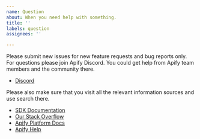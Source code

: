 ```yaml
---	
name: Question	
about: When you need help with something.	
title: ''	
labels: question	
assignees: ''	

---	
```


Please submit new issues for new feature requests and bug reports only.
For questions please join Apify Discord. You could get help from Apify team members and the community there.

- [Discord](https://discord.gg/jyEM2PRvMU)

Please also make sure that you visit all the relevant information sources and use search there.

- [SDK Documentation](https://sdk.apify.com)
- [Our Stack Overflow](https://stackoverflow.com/tags/apify/)
- [Apify Platform Docs](https://docs.apify.com)
- [Apify Help](https://help.apify.com)
